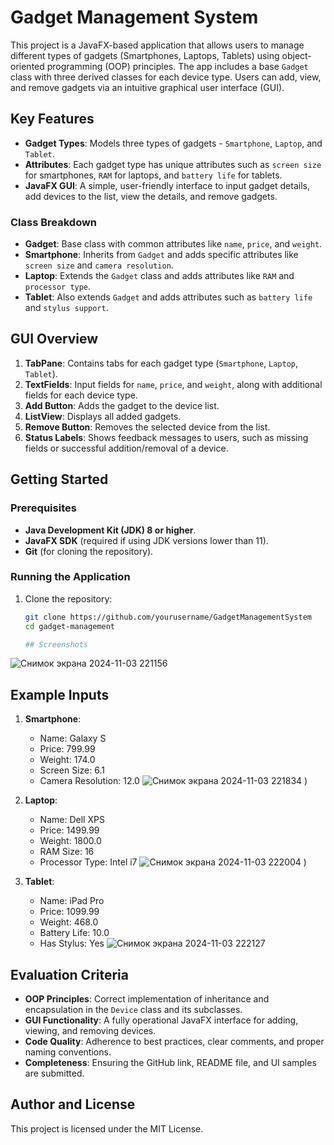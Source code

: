 # Gadget Management System

This project is a JavaFX-based application that allows users to manage different types of gadgets (Smartphones, Laptops, Tablets) using object-oriented programming (OOP) principles. The app includes a base `Gadget` class with three derived classes for each device type. Users can add, view, and remove gadgets via an intuitive graphical user interface (GUI).

## Key Features

- **Gadget Types**: Models three types of gadgets - `Smartphone`, `Laptop`, and `Tablet`.
- **Attributes**: Each gadget type has unique attributes such as `screen size` for smartphones, `RAM` for laptops, and `battery life` for tablets.
- **JavaFX GUI**: A simple, user-friendly interface to input gadget details, add devices to the list, view the details, and remove gadgets.

### Class Breakdown

- **Gadget**: Base class with common attributes like `name`, `price`, and `weight`.
- **Smartphone**: Inherits from `Gadget` and adds specific attributes like `screen size` and `camera resolution`.
- **Laptop**: Extends the `Gadget` class and adds attributes like `RAM` and `processor type`.
- **Tablet**: Also extends `Gadget` and adds attributes such as `battery life` and `stylus support`.

## GUI Overview

1. **TabPane**: Contains tabs for each gadget type (`Smartphone`, `Laptop`, `Tablet`).
2. **TextFields**: Input fields for `name`, `price`, and `weight`, along with additional fields for each device type.
3. **Add Button**: Adds the gadget to the device list.
4. **ListView**: Displays all added gadgets.
5. **Remove Button**: Removes the selected device from the list.
6. **Status Labels**: Shows feedback messages to users, such as missing fields or successful addition/removal of a device.

## Getting Started

### Prerequisites

- **Java Development Kit (JDK) 8 or higher**.
- **JavaFX SDK** (required if using JDK versions lower than 11).
- **Git** (for cloning the repository).

### Running the Application

1. Clone the repository:
   ```bash
   git clone https://github.com/yourusername/GadgetManagementSystem
   cd gadget-management

   ## Screenshots
![Снимок экрана 2024-11-03 221156]()


## Example Inputs

1. **Smartphone**:
   - Name: Galaxy S
   - Price: 799.99
   - Weight: 174.0
   - Screen Size: 6.1
   - Camera Resolution: 12.0
   ![Снимок экрана 2024-11-03 221834](2024-12-18_00-12-08.png)
)

2. **Laptop**:
   - Name: Dell XPS 
   - Price: 1499.99
   - Weight: 1800.0
   - RAM Size: 16
   - Processor Type: Intel i7
   ![Снимок экрана 2024-11-03 222004](2024-12-18_00-12-55.png)
)

3. **Tablet**:
   - Name: iPad Pro
   - Price: 1099.99
   - Weight: 468.0
   - Battery Life: 10.0
   - Has Stylus: Yes
  ![Снимок экрана 2024-11-03 222127](2024-12-18_00-13-18.png)

## Evaluation Criteria

- **OOP Principles**: Correct implementation of inheritance and encapsulation in the `Device` class and its subclasses.
- **GUI Functionality**: A fully operational JavaFX interface for adding, viewing, and removing devices.
- **Code Quality**: Adherence to best practices, clear comments, and proper naming conventions.
- **Completeness**: Ensuring the GitHub link, README file, and UI samples are submitted.

## Author and License

This project is licensed under the MIT License.

